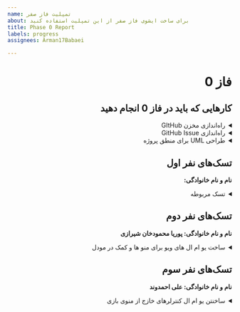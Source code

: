 ```yaml
---
name: تمپلیت فاز صفر
about: برای ساخت ایشوی فاز صفر از این تمپلیت استفاده کنید
title: Phase 0 Report
labels: progress
assignees: Arman17Babaei

---
```


<div dir="rtl" align='right'>

# فاز 0

## کارهایی که باید در فاز 0 انجام دهید

<details>
  <summary>راه‌اندازی مخزن GItHub</summary>

  <div dir="ltr" align='right'>

  1. [ ] شروع نشده
  2. [ ] در حال انجام
  3. [ ] تمام شده
  </div>
</details>

<details>
  <summary>راه‌اندازی GitHub Issue</summary>
  
  <div  dir="ltr" align='right'>
  
  1. [ ] شروع نشده
  2. [ ] در حال انجام
  3. [ ] تمام شده
     </div>
</details>

<details>
  <summary>طراحی UML برای منطق پروژه</summary>
  
  <div  dir="ltr" align='right'>
  
  1. [ ] شروع نشده
  2. [ ] در حال انجام
  3. [ ] تمام شده
     </div>
</details>

## تسک‌های نفر اول

  **نام و نام خانوادگی:**
<details>
  <summary>تسک مربوطه</summary>

  <div dir="ltr" align='right'>

  1. [ ] شروع نشده
  2. [ ] در حال انجام
  3. [ ] تمام شده
  </div>
</details>

## تسک‌های نفر دوم

  **نام و نام خانوادگی: پوریا محمودخان شیرازی**
<details>
  <summary>ساخت یو ام ال های ویو برای منو ها و کمک در مودل</summary>

  <div dir="ltr" align='right'>

  1. [ ] شروع نشده
  2. [ ] در حال انجام
  3. [ ] تمام شده
  </div>
</details>

## تسک‌های نفر سوم

  **نام و نام خانوادگی: علی احمدوند**
<details>
  <summary>ساخنتن یو ام ال کنترلرهای خازج از منوی بازی</summary>

  <div dir="ltr" align='right'>

  1. [ ] شروع نشده
  2. [ ] در حال انجام
  3. [ ] تمام شده
  </div>
</details>
</div>
